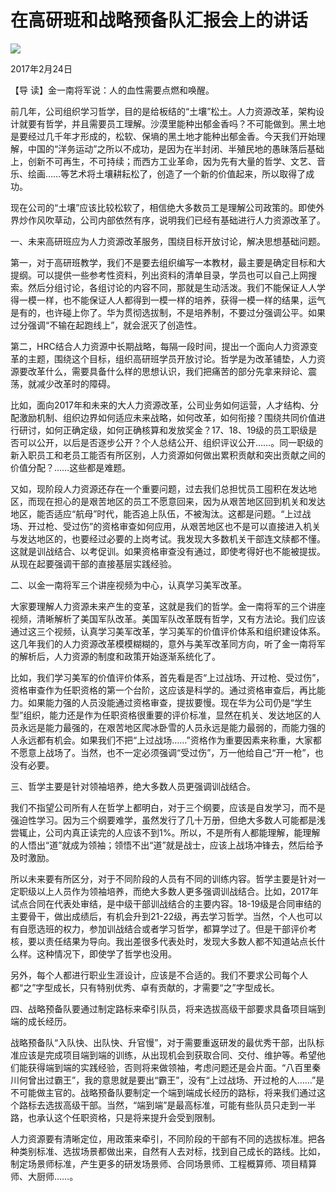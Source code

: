 # 在高研班和战略预备队汇报会上的讲话
<img class="pv" src="https://api.visitor.plantree.me/visitor-badge/pv?namespace=plantree.me&key=renzhengfei-speeches/./docs/speeches/2017/02/在高研班和战略预备队汇报会上的讲话.md">


2017年2月24日



【导  读】金一南将军说：人的血性需要点燃和唤醒。



前几年，公司组织学习哲学，目的是给板结的“土壤”松土。人力资源改革，架构设计就要有哲学，并且需要员工理解。沙漠里能种出郁金香吗？不可能做到。黑土地是要经过几千年才形成的，松软、保墒的黑土地才能种出郁金香。今天我们开始理解，中国的“洋务运动”之所以不成功，是因为在半封闭、半殖民地的愚昧落后基础上，创新不可再生，不可持续；而西方工业革命，因为先有大量的哲学、文艺、音乐、绘画……等艺术将土壤耕耘松了，创造了一个新的价值起来，所以取得了成功。

现在公司的“土壤”应该比较松软了，相信绝大多数员工是理解公司政策的。即使外界炒作风吹草动，公司内部依然有序，说明我们已经有基础进行人力资源改革了。

一、未来高研班应为人力资源改革服务，围绕目标开放讨论，解决思想基础问题。

第一，对于高研班教学，我们不是要去组织编写一本教材，最主要是确定目标和大提纲。可以提供一些参考性资料，列出资料的清单目录，学员也可以自己上网搜索。然后分组讨论，各组讨论的内容不同，那就是生动活泼。我们不能保证人人学得一模一样，也不能保证人人都得到一模一样的培养，获得一模一样的结果，运气是有的，也许碰上你了。华为贯彻选拔制，不是培养制，不要过分强调公平。如果过分强调“不输在起跑线上”，就会泯灭了创造性。

第二，HRC结合人力资源中长期战略，每隔一段时间，提出一个面向人力资源变革的主题，围绕这个目标，组织高研班学员开放讨论。哲学是为改革铺垫，人力资源要改革什么，需要具备什么样的思想认识，我们把痛苦的部分先拿来辩论、震荡，就减少改革时的障碍。

比如，面向2017年和未来的大人力资源改革，公司业务如何运营，人才结构、分配激励机制、组织边界如何适应未来战略，如何改革，如何衔接？围绕共同价值进行研讨，如何正确定级，如何正确核算和发放奖金？17、18、19级的员工职级是否可以公开，以后是否逐步公开？个人总结公开、组织评议公开……。同一职级的新入职员工和老员工能否有所区别，人力资源如何做出累积贡献和突出贡献之间的价值分配？……这些都是难题。

又如，现阶段人力资源还存在一个重要问题，过去我们总担忧员工囤积在发达地区，而现在担心的是艰苦地区的员工不愿意回来，因为从艰苦地区回到机关和发达地区，能否适应“航母”时代，能否追上队伍，不被淘汰。这都是问题。“上过战场、开过枪、受过伤”的资格审查如何应用，从艰苦地区也不是可以直接进入机关与发达地区的，也要经过必要的上岗考试。我发现大多数机关干部连文牍都不懂。这就是训战结合、以考促训。如果资格审查没有通过，即使考得好也不能被提拔。从现在起要强调干部的直接基层实践经验。

二、以金一南将军三个讲座视频为中心，认真学习美军改革。

大家要理解人力资源未来产生的变革，这就是我们的哲学。金一南将军的三个讲座视频，清晰解析了美国军队改革。美国军队改革既有哲学，又有方法论。我们应该通过这三个视频，认真学习美军改革，学习美军的价值评价体系和组织建设体系。这几年我们的人力资源改革模模糊糊的，意外与美军改革同方向，听了金一南将军的解析后，人力资源的制度和政策开始逐渐系统化了。

比如，我们学习美军的价值评价体系，首先看是否“上过战场、开过枪、受过伤”，资格审查作为任职资格的第一个台阶，这应该是科学的。通过资格审查后，再比能力。如果能力强的人员没能通过资格审查，提拔要慢。现在华为公司仍是“学生型”组织，能力还是作为任职资格很重要的评价标准，显然在机关、发达地区的人员永远是能力最强的，在艰苦地区爬冰卧雪的人员永远是能力最弱的，而能力强的人永远都有机会。如果我们不把“上过战场……”资格作为重要因素来称重，大家都不愿意上战场了。当然，也不一定必须强调“受过伤”，万一他给自己“开一枪”，也没有必要。

三、哲学主要是针对领袖培养，绝大多数人员更强调训战结合。

我们不指望公司所有人在哲学上都明白，对于三个纲要，应该是自发学习，而不是强迫性学习。因为三个纲要难学，虽然发行了几十万册，但绝大多数人可能都是浅尝辄止，公司内真正读完的人应该不到1%。所以，不是所有人都能理解，能理解的人悟出“道”就成为领袖；领悟不出“道”就是战士，应该上战场冲锋去，然后给予及时激励。

所以未来要有所区分，对于不同阶段的人员有不同的训练内容。哲学主要是针对一定职级以上人员作为领袖培养，而绝大多数人更多强调训战结合。比如，2017年试点合同在代表处审结，是中级干部训战结合的主要内容。18-19级是合同审结的主要骨干，做出成绩后，有机会升到21-22级，再去学习哲学。当然，个人也可以有自愿选班的权力，参加训战结合或者学习哲学，都算学过了。但是干部评价考核，要以责任结果为导向。我出差很多代表处时，发现大多数人都不知道站点长什么样。这种情况下，即使学了哲学也没用。

另外，每个人都进行职业生涯设计，应该是不合适的。我们不要求公司每个人都“之”字型成长，只有特别优秀、卓有贡献的，才需要“之”字型成长。

四、战略预备队要通过制定路标来牵引队员，将来选拔高级干部要求具备项目端到端的成长经历。

战略预备队“入队快、出队快、升官慢”，对于需要重返研发的最优秀干部，出队标准应该是完成项目端到端的训练，从出现机会到获取合同、交付、维护等。希望他们能获得端到端的实践经验，否则将来做领袖，考虑问题还是会片面。“八百里秦川何曾出过霸王”，我的意思就是要出“霸王”，没有“上过战场、开过枪的人……”是不可能做主官的。战略预备队要制定一个端到端成长经历的路标，将来我们通过这个路标去选拔高级干部。当然，“端到端”是最高标准，可能有些队员只走到一半路，也承认这个任职资格，只是将来提升会受到限制。

人力资源要有清晰定位，用政策来牵引，不同阶段的干部有不同的选拔标准。把各种类别标准、选拔场景都做出来，自然有人去对标，找到自己成长的路线。比如，制定场景师标准，产生更多的研发场景师、合同场景师、工程概算师、项目精算师、大厨师……。

